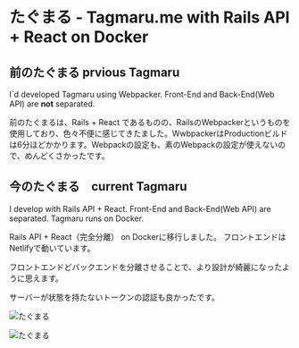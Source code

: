# たぐまる - Tagmaru.me with Rails API + React on Docker

## 前のたぐまる prvious Tagmaru

I`d developed Tagmaru using Webpacker.
Front-End and Back-End(Web API) are **not** separated.

前のたぐまるは、Rails + React であるものの、RailsのWebpackerというものを使用しており、色々不便に感じてきたました。WwbpackerはProductionビルドは6分ほどかかります。Webpackの設定も、素のWebpackの設定が使えないので、めんどくさかったです。

## 今のたぐまる　current Tagmaru
I develop with Rails API + React.
Front-End and Back-End(Web API) are separated.
Tagmaru runs on Docker.

Rails API + React（完全分離） on Dockerに移行しました。
フロントエンドはNetlifyで動いています。

フロントエンドどバックエンドを分離させることで、より設計が綺麗になったように思えます。

サーバーが状態を持たないトークンの認証も良かったです。

![たぐまる](https://i.imgur.com/h0LP66z.png)

![たぐまる](https://i.imgur.com/ddP9W7Z.png)
